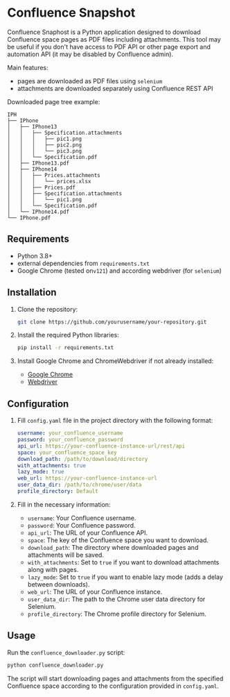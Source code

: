 # Confluence Snapshot

Confluence Snaphost is a Python application designed to download Confluence space pages as PDF files including attachments. This tool may be useful if you don't have access to PDF API or other page export and automation API (it may be disabled by Confluence admin).

Main features:

 * pages are downloaded as PDF files using `selenium`
 * attachments are downloaded separately using Confluence REST API

Downloaded page tree example:

```
IPH
├── IPhone
│   ├── IPhone13
│   │   ├── Specification.attachments
│   │   │   ├── pic1.png
│   │   │   ├── pic2.png
│   │   │   └── pic3.png
│   │   └── Specification.pdf
│   ├── IPhone13.pdf
│   ├── IPhone14
│   │   ├── Prices.attachments
│   │   │   └── prices.xlsx
│   │   ├── Prices.pdf
│   │   ├── Specification.attachments
│   │   │   └── pic1.png
│   │   └── Specification.pdf
│   └── IPhone14.pdf
└── IPhone.pdf
```

## Requirements

- Python 3.8+
- external dependencies from `requirements.txt`
- Google Chrome (tested on`v121`) and according webdriver (for `selenium`)

## Installation

1. Clone the repository:
   ```bash
   git clone https://github.com/yourusername/your-repository.git
   ```

2. Install the required Python libraries:
   ```bash
   pip install -r requirements.txt
   ```

3. Install Google Chrome and ChromeWebdriver if not already installed:
   - [Google Chrome](https://www.google.com/chrome/)
   - [Webdriver](https://chromedriver.chromium.org/downloads)

## Configuration

1. Fill `config.yaml` file in the project directory with the following format:
   ```yaml
   username: your_confluence_username
   password: your_confluence_password
   api_url: https://your-confluence-instance-url/rest/api
   space: your_confluence_space_key
   download_path: /path/to/download/directory
   with_attachments: true
   lazy_mode: true
   web_url: https://your-confluence-instance-url
   user_data_dir: /path/to/chrome/user/data
   profile_directory: Default
   ```

2. Fill in the necessary information:
   - `username`: Your Confluence username.
   - `password`: Your Confluence password.
   - `api_url`: The URL of your Confluence API.
   - `space`: The key of the Confluence space you want to download.
   - `download_path`: The directory where downloaded pages and attachments will be saved.
   - `with_attachments`: Set to `true` if you want to download attachments along with pages.
   - `lazy_mode`: Set to `true` if you want to enable lazy mode (adds a delay between downloads).
   - `web_url`: The URL of your Confluence instance.
   - `user_data_dir`: The path to the Chrome user data directory for Selenium.
   - `profile_directory`: The Chrome profile directory for Selenium.

## Usage

Run the `confluence_downloader.py` script:
```bash
python confluence_downloader.py
```

The script will start downloading pages and attachments from the specified Confluence space according to the configuration provided in `config.yaml`.
